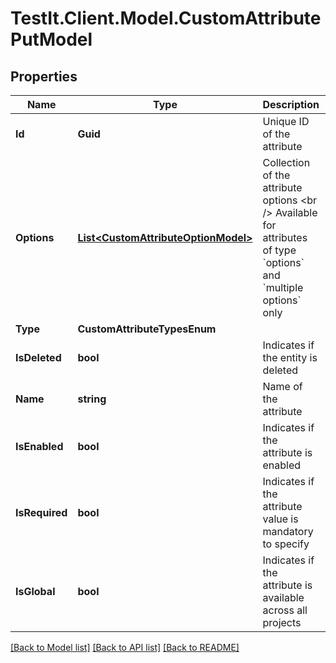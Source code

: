 # TestIt.Client.Model.CustomAttributePutModel

## Properties

Name | Type | Description | Notes
------------ | ------------- | ------------- | -------------
**Id** | **Guid** | Unique ID of the attribute | [optional] 
**Options** | [**List&lt;CustomAttributeOptionModel&gt;**](CustomAttributeOptionModel.md) | Collection of the attribute options  &lt;br /&gt;  Available for attributes of type &#x60;options&#x60; and &#x60;multiple options&#x60; only | [optional] 
**Type** | **CustomAttributeTypesEnum** |  | 
**IsDeleted** | **bool** | Indicates if the entity is deleted | [optional] 
**Name** | **string** | Name of the attribute | 
**IsEnabled** | **bool** | Indicates if the attribute is enabled | [optional] 
**IsRequired** | **bool** | Indicates if the attribute value is mandatory to specify | [optional] 
**IsGlobal** | **bool** | Indicates if the attribute is available across all projects | [optional] 

[[Back to Model list]](../README.md#documentation-for-models) [[Back to API list]](../README.md#documentation-for-api-endpoints) [[Back to README]](../README.md)

